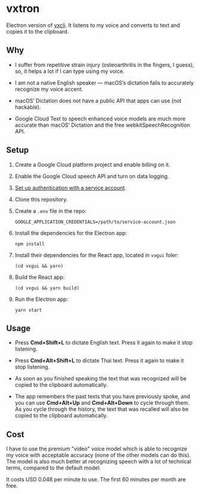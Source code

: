 # vxtron

Electron version of [vxcli](https://github.com/dtinth/vxcli). It listens to my
voice and converts to text and copies it to the clipboard.

## Why

- I suffer from repetitive strain injury (osteoarthritis in the fingers, I
  guess), so, it helps a lot if I can type using my voice.

- I am not a native English speaker — macOS’s dictation fails to accurately
  recognize my voice accent.

- macOS’ Dictation does not have a public API that apps can use (not hackable).

- Google Cloud Text to speech enhanced voice models are much more accurate than
  macOS’ Dictation and the free webkitSpeechRecognition API.

## Setup

1. Create a Google Cloud platform project and enable billing on it.

2. Enable the Google Cloud speech API and turn on data logging.

3. [Set up authentication with a service account](https://cloud.google.com/docs/authentication/getting-started).

4. Clone this repository.

5. Create a `.env` file in the repo:

   ```
   GOOGLE_APPLICATION_CREDENTIALS=/path/to/service-account.json
   ```

6. Install the dependencies for the Electron app:

   ```
   npm install
   ```

7. Install their dependencies for the React app, located in `vxgui` foler:

   ```
   (cd vxgui && yarn)
   ```

8. Build the React app:

   ```
   (cd vxgui && yarn build)
   ```

9. Run the Electron app:

   ```
   yarn start
   ```

## Usage

- Press **Cmd+Shift+L** to dictate English text. Press it again to make it stop
  listening.

- Press **Cmd+Alt+Shift+L** to dictate Thai text. Press it again to make it stop
  listening.

- As soon as you finished speaking the text that was recognized will be copied
  to the clipboard automatically.

- The app remembers the past texts that you have previously spoke, and you can
  use **Cmd+Alt+Up** and **Cmd+Alt+Down** to cycle through them. As you cycle
  through the history, the text that was recalled will also be copied to the
  clipboard automatically.

## Cost

I have to use the premium "video" voice model which is able to recognize my
voice with acceptable accuracy (none of the other models can do this). The model
is also much better at recognizing speech with a lot of technical terms,
compared to the default model.

It costs USD 0.048 per minute to use. The first 60 minutes per month are free.
